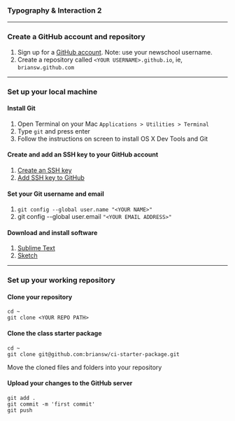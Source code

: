 ### Typography & Interaction 2

---

### Create a GitHub account and repository
1. Sign up for a [GitHub account](https://github.com). Note: use your newschool username.
2. Create a repository called `<YOUR USERNAME>.github.io`, ie, `briansw.github.com`

---

### Set up your local machine

#### Install Git
1. Open Terminal on your Mac `Applications > Utilities > Terminal`
2. Type `git` and press enter
3. Follow the instructions on screen to install OS X Dev Tools and Git

#### Create and add an SSH key to your GitHub account

1. [Create an SSH key](https://help.github.com/articles/generating-a-new-ssh-key-and-adding-it-to-the-ssh-agent/)
2. [Add SSH key to GitHub](https://help.github.com/articles/adding-a-new-ssh-key-to-your-github-account/)

#### Set your Git username and email
1. `git config --global user.name "<YOUR NAME>"`
2. git config --global user.email `"<YOUR EMAIL ADDRESS>"`

#### Download and install software
1. [Sublime Text](http://www.sublimetext.com/3)
2. [Sketch](https://www.sketchapp.com/)

---

### Set up your working repository

#### Clone your repository
```
cd ~
git clone <YOUR REPO PATH>
```

#### Clone the class starter package
```
cd ~
git clone git@github.com:briansw/ci-starter-package.git
```
Move the cloned files and folders into your repository

#### Upload your changes to the GitHub server
```
git add .
git commit -m 'first commit'
git push
```

